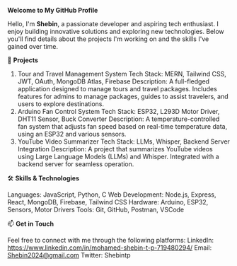 **Welcome to My GitHub Profile**

Hello, I'm **Shebin**, a passionate developer and aspiring tech enthusiast. I enjoy building innovative solutions and exploring new technologies. Below you'll find details about the projects I'm working on and the skills I've gained over time.

📂 **Projects**

1. Tour and Travel Management System
Tech Stack: MERN, Tailwind CSS, JWT, OAuth, MongoDB Atlas, Firebase
Description: A full-fledged application designed to manage tours and travel packages. Includes features for admins to manage packages, guides to assist travelers, and users to explore destinations.
2. Arduino Fan Control System
Tech Stack: ESP32, L293D Motor Driver, DHT11 Sensor, Buck Converter
Description: A temperature-controlled fan system that adjusts fan speed based on real-time temperature data, using an ESP32 and various sensors.
3. YouTube Video Summarizer
Tech Stack: LLMs, Whisper, Backend Server Integration
Description: A project that summarizes YouTube videos using Large Language Models (LLMs) and Whisper. Integrated with a backend server for seamless operation.

🛠️ **Skills & Technologies**

Languages: JavaScript, Python, C
Web Development: Node.js, Express, React, MongoDB, Firebase, Tailwind CSS
Hardware: Arduino, ESP32, Sensors, Motor Drivers
Tools: Git, GitHub, Postman, VSCode

📫 **Get in Touch**

Feel free to connect with me through the following platforms:
LinkedIn: https://www.linkedin.com/in/mohamed-shebin-t-p-719480294/
Email: Shebin2024@gmail.com
Twitter: Shebintp
